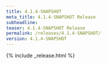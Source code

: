 ```yaml
---
title: 4.1.4-SNAPSHOT
meta_title: 4.1.4-SNAPSHOT Release
subheadline: 
teaser: 4.1.4-SNAPSHOT Release
permalink: /releases/4.1.4-SNAPSHOT/
version: 4.1.4-SNAPSHOT
---
```


{% include _release.html %}
